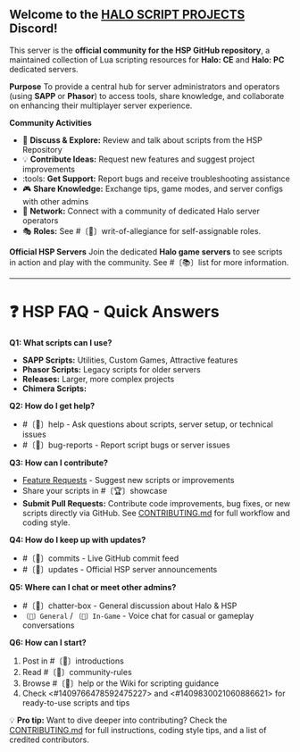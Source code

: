 ## Welcome to the [HALO SCRIPT PROJECTS](https://github.com/Chalwk/HALO-SCRIPT-PROJECTS) Discord!

This server is the **official community for the HSP GitHub repository**, a maintained collection of Lua scripting resources for **Halo: CE** and **Halo: PC** dedicated servers.

**Purpose**
To provide a central hub for server administrators and operators (using **SAPP** or **Phasor**) to access tools, share knowledge, and collaborate on enhancing their multiplayer server experience.

**Community Activities**

* :open_file_folder: **Discuss & Explore:** Review and talk about scripts from the HSP Repository
* :bulb: **Contribute Ideas:** Request new features and suggest project improvements
* :tools: **Get Support:** Report bugs and receive troubleshooting assistance
* :video_game: **Share Knowledge:** Exchange tips, game modes, and server configs with other admins
* :handshake: **Network:** Connect with a community of dedicated Halo server operators
* :performing_arts: **Roles:** See #〔📜〕writ-of-allegiance for self-assignable roles.

**Official HSP Servers**
Join the dedicated **Halo game servers** to see scripts in action and play with the community.
See #〔📚〕list for more information.

---

# :question: HSP FAQ - Quick Answers

**Q1: What scripts can I use?**
* **SAPP Scripts:** Utilities, Custom Games, Attractive features
* **Phasor Scripts:** Legacy scripts for older servers
* **Releases:** Larger, more complex projects
* **Chimera Scripts:**

**Q2: How do I get help?**
* #〔🙋〕help - Ask questions about scripts, server setup, or technical issues
* #〔🐛〕bug-reports - Report script bugs or server issues

**Q3: How can I contribute?**
* [Feature Requests](https://github.com/Chalwk/HALO-SCRIPT-PROJECTS/issues/new?template=FEATURE_REQUEST.yaml) - Suggest new scripts or improvements
* Share your scripts in #〔🏆〕showcase
* **Submit Pull Requests:** Contribute code improvements, bug fixes, or new scripts directly via GitHub. See [CONTRIBUTING.md](https://github.com/Chalwk/HALO-SCRIPT-PROJECTS/blob/master/CONTRIBUTING.md) for full workflow and coding style.

**Q4: How do I keep up with updates?**
* #〔🔔〕commits - Live GitHub commit feed
* #〔🔔〕updates - Official HSP server announcements

**Q5: Where can I chat or meet other admins?**
* #〔💬〕chatter-box - General discussion about Halo & HSP
* `〔🎤〕General` / `〔🎤〕In-Game` - Voice chat for casual or gameplay conversations

**Q6: How can I start?**
1. Post in #〔👋〕introductions
2. Read #〔📕〕community-rules
3. Browse #〔🙋〕help or the Wiki for scripting guidance
4. Check <#1409766478592475227> and <#1409830021060886621> for ready-to-use scripts and tips

:bulb: **Pro tip:** Want to dive deeper into contributing? Check the [CONTRIBUTING.md](https://github.com/Chalwk/HALO-SCRIPT-PROJECTS/blob/master/CONTRIBUTING.md) for full instructions, coding style tips, and a list of credited contributors.